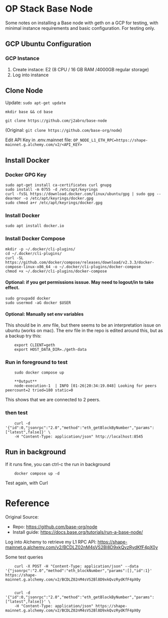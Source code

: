 
# OP Stack Base Node
Some notes on installing a Base node with geth on a GCP for testing, with minimal instance requirements and basic configuration. For testing only.

<!-- Beacon RPC
https://eth-beacon-chain.drpc.org/rest/
curl -X GET "https://eth-beacon-chain.drpc.org/rest/eth/v1/beacon/genesis" -H "accept: application/json" -->

## GCP Ubuntu Configuration
### GCP Instance
1. Create instace: E2 (8 CPU / 16 GB RAM /4000GB regular storage)
2. Log into instance

## Clone Node
Update: `sudo apt-get update`

`mkdir base && cd base`

`git clone https://github.com/j2abro/base-node`

(Original: `git clone https://github.com/base-org/node`)

Edit API Key in .env.mainnet file: `OP_NODE_L1_ETH_RPC=https://shape-mainnet.g.alchemy.com/v2/<API_KEY>`

## Install Docker

### Docker GPG Key
<!-- curl -fsSL https://download.docker.com/linux/ubuntu/gpg | sudo apt-key add - # deprecated, but ok for now -->
    sudo apt-get install ca-certificates curl gnupg
    sudo install -m 0755 -d /etc/apt/keyrings
    curl -fsSL https://download.docker.com/linux/ubuntu/gpg | sudo gpg --dearmor -o /etc/apt/keyrings/docker.gpg
    sudo chmod a+r /etc/apt/keyrings/docker.gpg

### Install Docker
    sudo apt install docker.io

### Install Docker Compose
    mkdir -p ~/.docker/cli-plugins/
    cd ~/.docker/cli-plugins/
    curl -SL https://github.com/docker/compose/releases/download/v2.3.3/docker-compose-linux-x86_64 -o ~/.docker/cli-plugins/docker-compose
    chmod +x ~/.docker/cli-plugins/docker-compose

#### Optional: if you get permissions isssue. May need to logout/in to take effect.
    sudo groupadd docker
    sudo usermod -aG docker $USER

#### Optional: Manually set env variables
This should be in .env file, but there seems to be an interpretation issue on ubuntu (works on mac).
The env file in the repo is edited around this, but as a backup try this:
```
    export CLIENT=geth
    export HOST_DATA_DIR=./geth-data
```

### Run in foreground to test
```
    sudo docker compose up

    **Output**
    node-execution-1  | INFO [01-26|20:34:19.048] Looking for peers     peercount=2 tried=180 static=0
```
This shows that we are connected to 2 peers.

### then test 
```
    curl -d '{"id":0,"jsonrpc":"2.0","method":"eth_getBlockByNumber","params":["latest",false]}' \
    -H "Content-Type: application/json" http://localhost:8545
```

## Run in background
If it runs fine, you can ctrl-c the run in background
```
    docker compose up -d
```
Test again, with Curl


# Reference
Original Source:
 - Repo: https://github.com/base-org/node
 - Install guide: https://docs.base.org/tutorials/run-a-base-node/

 Log into Alchemy to retrieve my L1 RPC API:
    https://shape-mainnet.g.alchemy.com/v2/BCDLZ02nM4sVS2Bl8D9xkQvzRydKfF4pX0y

Some test queries
```
    curl -X POST -H "Content-Type: application/json" --data '{"jsonrpc":"2.0","method":"eth_blockNumber","params":[],"id":1}' https://shape-mainnet.g.alchemy.com/v2/BCDLZ02nM4sVS2Bl8D9xkQvzRydKfF4pX0y

  
    curl -d '{"id":0,"jsonrpc":"2.0","method":"eth_getBlockByNumber","params":["latest",false]}' \
    -H "Content-Type: application/json" https://shape-mainnet.g.alchemy.com/v2/BCDLZ02nM4sVS2Bl8D9xkQvzRydKfF4pX0y
```

